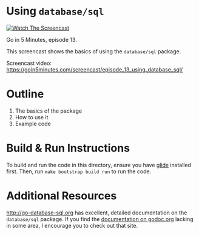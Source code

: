 # Using `database/sql`

[![Watch The Screencast](https://goin5minutes.com/img/watch-screencast.svg)](https://goin5minutes.com/screencast/episode_13_using_database_sql/)

Go in 5 Minutes, episode 13.

This screencast shows the basics of using the `database/sql` package.

Screencast video:
https://goin5minutes.com/screencast/episode_13_using_database_sql/

# Outline

1. The basics of the package
2. How to use it
3. Example code

# Build & Run Instructions

To build and run the code in this directory, ensure you have [glide](https://github.com/Masterminds/glide) installed first. Then, run `make bootstrap build run` to run the code.

# Additional Resources

http://go-database-sql.org has excellent, detailed documentation on the `database/sql` package. If you find the [documentation on godoc.org](https://godoc.org/database/sql) lacking in some area, I encourage you to check out that site.
